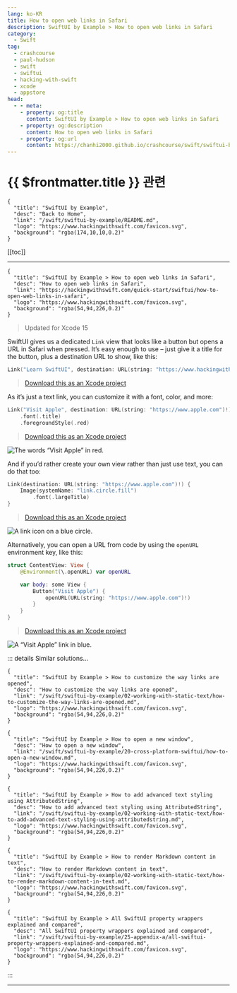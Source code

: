 ```yaml
---
lang: ko-KR
title: How to open web links in Safari
description: SwiftUI by Example > How to open web links in Safari
category:
  - Swift
tag: 
  - crashcourse
  - paul-hudson
  - swift
  - swiftui
  - hacking-with-swift
  - xcode
  - appstore
head:
  - - meta:
    - property: og:title
      content: SwiftUI by Example > How to open web links in Safari
    - property: og:description
      content: How to open web links in Safari
    - property: og:url
      content: https://chanhi2000.github.io/crashcourse/swift/swiftui-by-example/06-user-interface-controls/how-to-open-web-links-in-safari.html
---
```


# {{ $frontmatter.title }} 관련

```component VPCard
{
  "title": "SwiftUI by Example",
  "desc": "Back to Home",
  "link": "/swift/swiftui-by-example/README.md",
  "logo": "https://www.hackingwithswift.com/favicon.svg",
  "background": "rgba(174,10,10,0.2)"
}
```

[[toc]]

---

```component VPCard
{
  "title": "SwiftUI by Example > How to open web links in Safari",
  "desc": "How to open web links in Safari",
  "link": "https://hackingwithswift.com/quick-start/swiftui/how-to-open-web-links-in-safari",
  "logo": "https://www.hackingwithswift.com/favicon.svg",
  "background": "rgba(54,94,226,0.2)"
}
```

> Updated for Xcode 15

SwiftUI gives us a dedicated `Link` view that looks like a button but opens a URL in Safari when pressed. It’s easy enough to use – just give it a title for the button, plus a destination URL to show, like this:

```swift
Link("Learn SwiftUI", destination: URL(string: "https://www.hackingwithswift.com/quick-start/swiftui")!)
```

> [<FontIcon icon="fas fa-file-zipper"/>Download this as an Xcode project](https://www.hackingwithswift.com/files/projects/swiftui/how-to-open-web-links-in-safari-1.zip)

<VidStack src="https://www.hackingwithswift.com/img/books/quick-start/swiftui/how-to-open-web-links-in-safari-1~dark.mp4" />

As it’s just a text link, you can customize it with a font, color, and more:

```swift
Link("Visit Apple", destination: URL(string: "https://www.apple.com")!)
    .font(.title)
    .foregroundStyle(.red)
```

> [<FontIcon icon="fas fa-file-zipper"/>Download this as an Xcode project](https://www.hackingwithswift.com/files/projects/swiftui/how-to-open-web-links-in-safari-2.zip)

![The words “Visit Apple” in red.](https://www.hackingwithswift.com/img/books/quick-start/swiftui/how-to-open-web-links-in-safari-2~dark.png)

And if you’d rather create your own view rather than just use text, you can do that too:

```swift
Link(destination: URL(string: "https://www.apple.com")!) {
    Image(systemName: "link.circle.fill")
        .font(.largeTitle)
}
```

> [<FontIcon icon="fas fa-file-zipper"/>Download this as an Xcode project](https://www.hackingwithswift.com/files/projects/swiftui/how-to-open-web-links-in-safari-3.zip)

![A link icon on a blue circle.](https://www.hackingwithswift.com/img/books/quick-start/swiftui/how-to-open-web-links-in-safari-3~dark.png)

Alternatively, you can open a URL from code by using the `openURL` environment key, like this:

```swift
struct ContentView: View {
    @Environment(\.openURL) var openURL

    var body: some View {
        Button("Visit Apple") {
            openURL(URL(string: "https://www.apple.com")!)
        }
    }
}
```

> [<FontIcon icon="fas fa-file-zipper"/>Download this as an Xcode project](https://www.hackingwithswift.com/files/projects/swiftui/how-to-open-web-links-in-safari-4.zip)

![A “Visit Apple” link in blue.](https://www.hackingwithswift.com/img/books/quick-start/swiftui/how-to-open-web-links-in-safari-4~dark.png)

::: details Similar solutions…

```component VPCard
{
  "title": "SwiftUI by Example > How to customize the way links are opened",
  "desc": "How to customize the way links are opened",
  "link": "/swift/swiftui-by-example/02-working-with-static-text/how-to-customize-the-way-links-are-opened.md",
  "logo": "https://www.hackingwithswift.com/favicon.svg",
  "background": "rgba(54,94,226,0.2)"
}
```

```component VPCard
{
  "title": "SwiftUI by Example > How to open a new window",
  "desc": "How to open a new window",
  "link": "/swift/swiftui-by-example/20-cross-platform-swiftui/how-to-open-a-new-window.md",
  "logo": "https://www.hackingwithswift.com/favicon.svg",
  "background": "rgba(54,94,226,0.2)"
}
```

```component VPCard
{
  "title": "SwiftUI by Example > How to add advanced text styling using AttributedString",
  "desc": "How to add advanced text styling using AttributedString",
  "link": "/swift/swiftui-by-example/02-working-with-static-text/how-to-add-advanced-text-styling-using-attributedstring.md",
  "logo": "https://www.hackingwithswift.com/favicon.svg",
  "background": "rgba(54,94,226,0.2)"
}
```

```component VPCard
{
  "title": "SwiftUI by Example > How to render Markdown content in text",
  "desc": "How to render Markdown content in text",
  "link": "/swift/swiftui-by-example/02-working-with-static-text/how-to-render-markdown-content-in-text.md",
  "logo": "https://www.hackingwithswift.com/favicon.svg",
  "background": "rgba(54,94,226,0.2)"
}
```

```component VPCard
{
  "title": "SwiftUI by Example > All SwiftUI property wrappers explained and compared",
  "desc": "All SwiftUI property wrappers explained and compared",
  "link": "/swift/swiftui-by-example/25-appendix-a/all-swiftui-property-wrappers-explained-and-compared.md",
  "logo": "https://www.hackingwithswift.com/favicon.svg",
  "background": "rgba(54,94,226,0.2)"
}
```

:::

---

<TagLinks />
